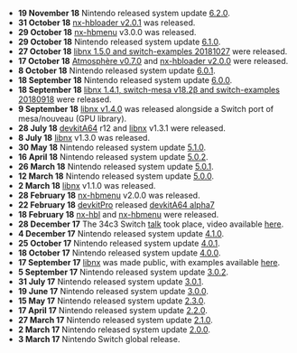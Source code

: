   - **19 November 18** Nintendo released system update
    [6.2.0](6.2.0.md "wikilink").
  - **31 October 18** [nx-hbloader
    v2.0.1](https://github.com/switchbrew/nx-hbloader/releases/tag/v2.0.1)
    was released.
  - **29 October 18**
    [nx-hbmenu](https://github.com/switchbrew/nx-hbmenu/releases/latest)
    v3.0.0 was released.
  - **29 October 18** Nintendo released system update
    [6.1.0](6.1.0.md "wikilink").
  - **27 October 18** [libnx 1.5.0 and
    switch-examples 20181027](https://devkitpro.org/viewtopic.php?f=13&t=8798)
    were released.
  - **17 October 18** [Atmosphère
    v0.7.0](https://github.com/Atmosphere-NX/Atmosphere/releases/tag/0.7.0)
    and [nx-hbloader
    v2.0.0](https://github.com/switchbrew/nx-hbloader/releases/tag/v2.0.0)
    were released.
  - **8 October 18** Nintendo released system update
    [6.0.1](6.0.1.md "wikilink").
  - **18 September 18** Nintendo released system update
    [6.0.0](6.0.0.md "wikilink").
  - **18 September 18** [libnx 1.4.1, switch-mesa v18.2β and
    switch-examples 20180918](https://devkitpro.org/viewtopic.php?f=13&t=8784)
    were released.
  - **9 September 18** [libnx
    v1.4.0](https://devkitpro.org/viewtopic.php?f=13&t=8780) was
    released alongside a Switch port of mesa/nouveau (GPU library).
  - **28 July 18**
    [devkitA64](https://devkitpro.org/viewtopic.php?f=13&t=8761) r12 and
    [libnx](https://github.com/switchbrew/libnx/releases/tag/v1.3.1)
    v1.3.1 were released.
  - **8 July 18**
    [libnx](https://github.com/switchbrew/libnx/releases/tag/v1.3.0)
    v1.3.0 was released.
  - **30 May 18** Nintendo released system update
    [5.1.0](5.1.0.md "wikilink").
  - **16 April 18** Nintendo released system update
    [5.0.2](5.0.2.md "wikilink").
  - **26 March 18** Nintendo released system update
    [5.0.1](5.0.1.md "wikilink").
  - **12 March 18** Nintendo released system update
    [5.0.0](5.0.0.md "wikilink").
  - **2 March 18**
    [libnx](https://github.com/switchbrew/libnx/releases/tag/v1.1.0)
    v1.1.0 was released.
  - **28 February 18**
    [nx-hbmenu](https://github.com/switchbrew/nx-hbmenu/releases/latest)
    v2.0.0 was released.
  - **22 February 18** [devkitPro](http://devkitpro.org) released
    [devkitA64 alpha7](https://devkitpro.org/viewtopic.php?f=13&t=8693)
  - **18 February 18** [nx-hbl](https://switchbrew.github.io/nx-hbl/)
    and [nx-hbmenu](https://github.com/switchbrew/nx-hbmenu) were
    released.
  - **28 December 17** The 34c3 Switch
    [talk](https://events.ccc.de/congress/2017/Fahrplan/events/8941.html)
    took place, video available
    [here](https://media.ccc.de/v/34c3-8941-console_security_-_switch).
  - **4 December 17** Nintendo released system update
    [4.1.0](4.1.0.md "wikilink").
  - **25 October 17** Nintendo released system update
    [4.0.1](4.0.1.md "wikilink").
  - **18 October 17** Nintendo released system update
    [4.0.0](4.0.0.md "wikilink").
  - **17 September 17** [libnx](https://github.com/switchbrew/libnx) was
    made public, with examples available
    [here](https://github.com/switchbrew/switch-examples).
  - **5 September 17** Nintendo released system update
    [3.0.2](3.0.2.md "wikilink").
  - **31 July 17** Nintendo released system update
    [3.0.1](3.0.1.md "wikilink").
  - **19 June 17** Nintendo released system update
    [3.0.0](3.0.0.md "wikilink").
  - **15 May 17** Nintendo released system update
    [2.3.0](2.3.0.md "wikilink").
  - **17 April 17** Nintendo released system update
    [2.2.0](2.2.0.md "wikilink").
  - **27 March 17** Nintendo released system update
    [2.1.0](2.1.0.md "wikilink").
  - **2 March 17** Nintendo released system update
    [2.0.0](2.0.0.md "wikilink").
  - **3 March 17** Nintendo Switch global release.

